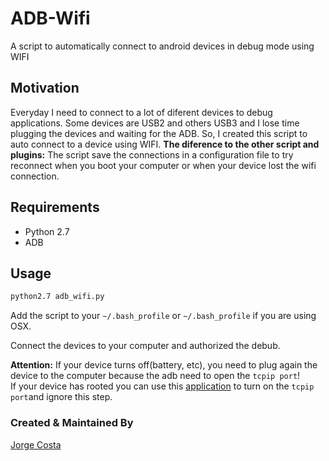 # ADB-Wifi
A script to automatically connect to android devices in debug mode using WIFI

## Motivation
Everyday I need to connect to a lot of diferent devices to debug applications.
Some devices are USB2 and others USB3 and I lose time plugging the devices and waiting for the ADB.
So, I created this script to auto connect to a device using WIFI. 
**The diference to the other script and plugins:** The script save the connections in a configuration file to try reconnect when you boot your computer or when your device lost the wifi connection.

## Requirements
* Python 2.7
* ADB

## Usage
```bash
python2.7 adb_wifi.py
``` 
Add the script to your ```~/.bash_profile``` or ```~/.bash_profile``` if you are using OSX.

Connect the devices to your computer and authorized the debub.

**Attention:** If your device turns off(battery, etc), you need to plug again the device to the computer because the adb need to open the ```tcpip port```!  
If your device has rooted you can use this [application](https://play.google.com/store/apps/details?id=com.ttxapps.wifiadb)
 to turn on the ```tcpip port```and ignore this step.

### Created & Maintained By
[Jorge Costa](https://github.com/extmkv)
